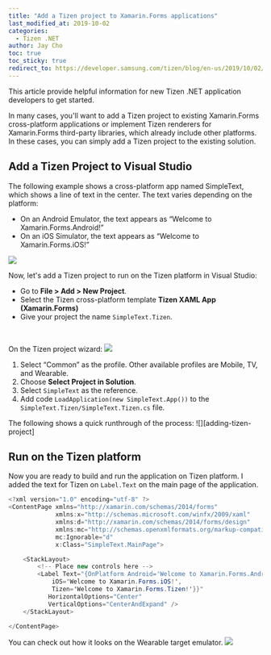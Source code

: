 ```yaml
---
title: "Add a Tizen project to Xamarin.Forms applications"
last_modified_at: 2019-10-02
categories:
  - Tizen .NET
author: Jay Cho
toc: true
toc_sticky: true
redirect_to: https://developer.samsung.com/tizen/blog/en-us/2019/10/02/add-a-tizen-project-to-xamarinforms-applications
---
```


This article provide helpful information for new Tizen .NET application developers to get started.

In many cases, you'll want to add a Tizen project to existing Xamarin.Forms cross-platform applications or implement Tizen renderers for Xamarin.Forms third-party libraries, which  already include other platforms. In these cases, you can simply add a Tizen project to the existing solution.

## Add a Tizen Project to Visual Studio
The following example shows a cross-platform app named SimpleText, which shows a line of text in the center. The text varies depending on the platform:

- On an Android Emulator, the text appears as “Welcome to Xamarin.Forms.Android!” <br/>
- On an iOS Simulator, the text appears as “Welcome to Xamarin.Forms.iOS!”

![][emulators]

Now, let's add a Tizen project to run on the Tizen platform in Visual Studio:

- Go to **File > Add > New Project**.
- Select the Tizen cross-platform template **Tizen XAML App (Xamarin.Forms)**
- Give your project the name `SimpleText.Tizen`.

<br/>

On the Tizen project wizard:
  ![][project-wizard]
1. Select “Common” as the profile. Other available profiles are Mobile, TV, and Wearable.
1. Choose **Select Project in Solution**.
1. Select `SimpleText` as the reference.
1. Add code `LoadApplication(new SimpleText.App())` to the `SimpleText.Tizen/SimpleText.Tizen.cs` file.

The following shows a quick runthrough of the process:
![][adding-tizen-project]

## Run on the Tizen platform
Now you are ready to build and run the application on Tizen platform.
I added the text for Tizen on `Label.Text` on the main page of the application.

```c#
<?xml version="1.0" encoding="utf-8" ?>
<ContentPage xmlns="http://xamarin.com/schemas/2014/forms"
             xmlns:x="http://schemas.microsoft.com/winfx/2009/xaml"
             xmlns:d="http://xamarin.com/schemas/2014/forms/design"
             xmlns:mc="http://schemas.openxmlformats.org/markup-compatibility/2006"
             mc:Ignorable="d"
             x:Class="SimpleText.MainPage">

    <StackLayout>
        <!-- Place new controls here -->
        <Label Text="{OnPlatform Android='Welcome to Xamarin.Forms.Android!',
            iOS='Welcome to Xamarin.Forms.iOS!',
            Tizen='Welcome to Xamarin.Forms.Tizen!'}}"
           HorizontalOptions="Center"
           VerticalOptions="CenterAndExpand" />
    </StackLayout>

</ContentPage>
```

You can check out how it looks on the Wearable target emulator.
![][tizen-emulator]


[adding-tizen]: {{site.url}}{{site.baseurl}}/assets/images/posts/add-tizen-project/adding-tizen-project.gif
[project-wizard]: {{site.url}}{{site.baseurl}}/assets/images/posts/add-tizen-project/project-wizard.png
[emulators]: {{site.url}}{{site.baseurl}}/assets/images/posts/add-tizen-project/emulators.png
[tizen-emulator]: {{site.url}}{{site.baseurl}}/assets/images/posts/add-tizen-project/tizen-emulator.png

